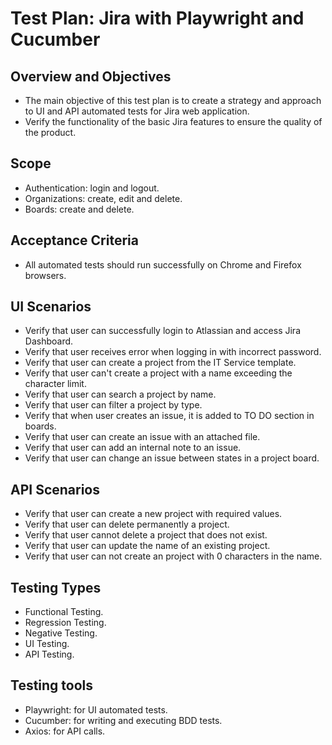 # Test Plan: Jira with Playwright and Cucumber

## Overview and Objectives

- The main objective of this test plan is to create a strategy and approach to UI and API automated tests for Jira web application.
- Verify the functionality of the basic Jira features to ensure the quality of the product.

## Scope

- Authentication: login and logout.
- Organizations: create, edit and delete.
- Boards: create and delete.

## Acceptance Criteria

- All automated tests should run successfully on Chrome and Firefox browsers.

## UI Scenarios

- Verify that user can successfully login to Atlassian and access Jira Dashboard.
- Verify that user receives error when logging in with incorrect password.
- Verify that user can create a project from the IT Service template.
- Verify that user can't create a project with a name exceeding the character limit.
- Verify that user can search a project by name.
- Verify that user can filter a project by type.
- Verify that when user creates an issue, it is added to TO DO section in boards.
- Verify that user can create an issue with an attached file.
- Verify that user can add an internal note to an issue.
- Verify that user can change an issue between states in a project board.

## API Scenarios

- Verify that user can create a new project with required values.
- Verify that user can delete permanently a project.
- Verify that user cannot delete a project that does not exist.
- Verify that user can update the name of an existing project.
- Verify that user can not create an project with 0 characters in the name.

## Testing Types

- Functional Testing.
- Regression Testing.
- Negative Testing.
- UI Testing.
- API Testing.

## Testing tools

- Playwright: for UI automated tests.
- Cucumber: for writing and executing BDD tests.
- Axios: for API calls.
